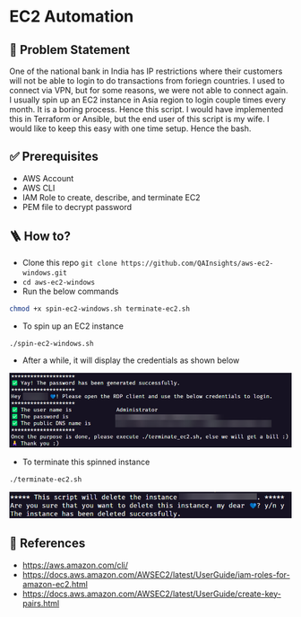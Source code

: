 # EC2 Automation

## 🤨 Problem Statement

One of the national bank in India has IP restrictions where their customers will not be able to login to do transactions from foriegn countries. I used to connect via VPN, but for some reasons, we were not able to connect again. I usually spin up an EC2 instance in Asia region to login couple times every month. It is a boring process. Hence this script. I would have implemented this in Terraform or Ansible, but the end user of this script is my wife. I would like to keep this easy with one time setup. Hence the bash.

## ✅ Prerequisites

- AWS Account
- AWS CLI
- IAM Role to create, describe, and terminate EC2
- PEM file to decrypt password

## 🪜 How to?

- Clone this repo `git clone https://github.com/QAInsights/aws-ec2-windows.git`
- `cd aws-ec2-windows`
- Run the below commands

```bash
chmod +x spin-ec2-windows.sh terminate-ec2.sh
```
- To spin up an EC2 instance

```bash
./spin-ec2-windows.sh
```
- After a while, it will display the credentials as shown below

![AWS EC2 Spin](./images/AWS-EC2.png)

- To terminate this spinned instance

```bash
./terminate-ec2.sh
```

![Terminate EC2](./images/Terminate-EC2.png)

## 📖 References

- https://aws.amazon.com/cli/
- https://docs.aws.amazon.com/AWSEC2/latest/UserGuide/iam-roles-for-amazon-ec2.html
- https://docs.aws.amazon.com/AWSEC2/latest/UserGuide/create-key-pairs.html